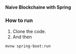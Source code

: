 #### Naive Blockchaine with Spring
### How to run
1. Clone the code.
2. And then 
```
mvnw spring-boot:run
``` 
